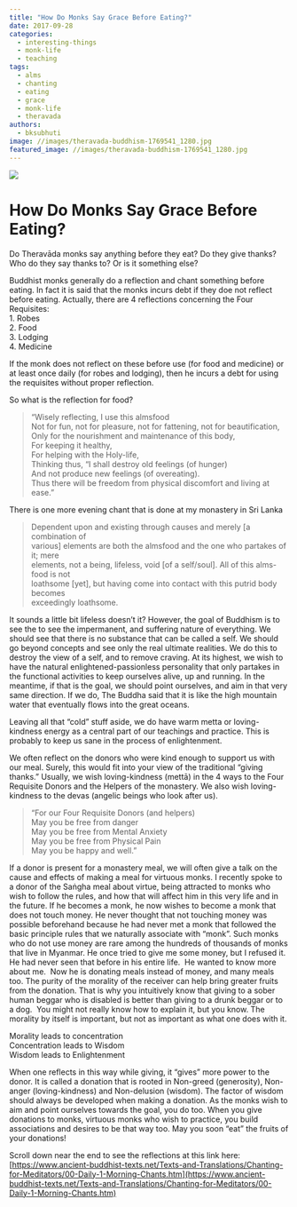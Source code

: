 ```yaml
---
title: "How Do Monks Say Grace Before Eating?"
date: 2017-09-28
categories: 
  - interesting-things
  - monk-life
  - teaching
tags: 
  - alms
  - chanting
  - eating
  - grace
  - monk-life
  - theravada
authors: 
  - bksubhuti
image: //images/theravada-buddhism-1769541_1280.jpg
featured_image: //images/theravada-buddhism-1769541_1280.jpg
---
```


![](/images/theravada-buddhism-1769541_1280-1024x681.jpg)

# How Do Monks Say Grace Before Eating?

Do Theravāda monks say anything before they eat? Do they give thanks? Who do they say thanks to? Or is it something else?

Buddhist monks generally do a reflection and chant something before eating. In fact it is said that the monks incurs debt if they doe not reflect before eating. Actually, there are 4 reflections concerning the Four Requisites:  
1\. Robes  
2\. Food  
3\. Lodging  
4\. Medicine

If the monk does not reflect on these before use (for food and medicine) or at least once daily (for robes and lodging), then he incurs a debt for using the requisites without proper reflection.

So what is the reflection for food?

> “Wisely reflecting, I use this almsfood  
> Not for fun, not for pleasure, not for fattening, not for beautification,  
> Only for the nourishment and maintenance of this body,  
> For keeping it healthy,  
> For helping with the Holy-life,  
> Thinking thus, “I shall destroy old feelings (of hunger)  
> And not produce new feelings (of overeating).  
> Thus there will be freedom from physical discomfort and living at ease.”

There is one more evening chant that is done at my monastery in Sri Lanka

> Dependent upon and existing through causes and merely \[a combination of  
> various\] elements are both the almsfood and the one who partakes of it; mere  
> elements, not a being, lifeless, void \[of a self/soul\]. All of this alms-food is not  
> loathsome \[yet\], but having come into contact with this putrid body becomes  
> exceedingly loathsome.

It sounds a little bit lifeless doesn’t it? However, the goal of Buddhism is to see the to see the impermanent, and suffering nature of everything. We should see that there is no substance that can be called a self. We should go beyond concepts and see only the real ultimate realities. We do this to destroy the view of a self, and to remove craving. At its highest, we wish to have the natural enlightened-passionless personality that only partakes in the functional activities to keep ourselves alive, up and running. In the meantime, if that is the goal, we should point ourselves, and aim in that very same direction. If we do, The Buddha said that it is like the high mountain water that eventually flows into the great oceans.

Leaving all that “cold” stuff aside, we do have warm metta or loving-kindness energy as a central part of our teachings and practice. This is probably to keep us sane in the process of enlightenment.

We often reflect on the donors who were kind enough to support us with our meal. Surely, this would fit into your view of the traditional “giving thanks.” Usually, we wish loving-kindness (mettā) in the 4 ways to the Four Requisite Donors and the Helpers of the monastery. We also wish loving-kindness to the devas (angelic beings who look after us).

> “For our Four Requisite Donors (and helpers)  
> May you be free from danger  
> May you be free from Mental Anxiety  
> May you be free from Physical Pain  
> May you be happy and well.”

If a donor is present for a monastery meal, we will often give a talk on the cause and effects of making a meal for virtuous monks. I recently spoke to a donor of the Saṅgha meal about virtue, being attracted to monks who wish to follow the rules, and how that will affect him in this very life and in the future. If he becomes a monk, he now wishes to become a monk that does not touch money. He never thought that not touching money was possible beforehand because he had never met a monk that followed the basic principle rules that we naturally associate with “monk”. Such monks who do not use money are rare among the hundreds of thousands of monks that live in Myanmar. He once tried to give me some money, but I refused it. He had never seen that before in his entire life.  He wanted to know more about me.  Now he is donating meals instead of money, and many meals too. The purity of the morality of the receiver can help bring greater fruits from the donation. That is why you intuitively know that giving to a sober human beggar who is disabled is better than giving to a drunk beggar or to a dog.  You might not really know how to explain it, but you know. The morality by itself is important, but not as important as what one does with it.

Morality leads to concentration  
Concentration leads to Wisdom  
Wisdom leads to Enlightenment

When one reflects in this way while giving, it “gives” more power to the donor. It is called a donation that is rooted in Non-greed (generosity), Non-anger (loving-kindness) and Non-delusion (wisdom). The factor of wisdom should always be developed when making a donation. As the monks wish to aim and point ourselves towards the goal, you do too. When you give donations to monks, virtuous monks who wish to practice, you build associations and desires to be that way too. May you soon “eat” the fruits of your donations!

Scroll down near the end to see the reflections at this link here: [https://www.ancient-buddhist-texts.net/Texts-and-Translations/Chanting-for-Meditators/00-Daily-1-Morning-Chants.htm](https://www.ancient-buddhist-texts.net/Texts-and-Translations/Chanting-for-Meditators/00-Daily-1-Morning-Chants.htm)